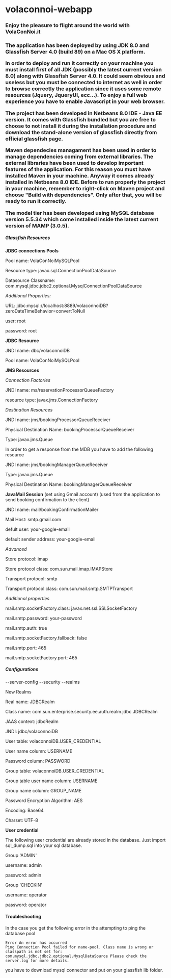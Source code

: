 volaconnoi-webapp
=================

<h3>Enjoy the pleasure to flight around the world with VolaConNoi.it<h3>

The application has been deployed by using JDK 8.0 and Glassfish Server 4.0 (build 89) on a Mac OS X platform.

In order to deploy and run it correctly on your machine you must install first of all JDK (possibly the latest current version 8.0) along with Glassfish Server 4.0. It could seem obvious and useless but you must be connected to internet as well in order to browse correctly the application since it uses some remote resources (Jquery, JqueryUI, ecc...). To enjoy a full web experience you have to enable Javascript in your web browser.

The project has been developed in Netbeans 8.0 IDE - Java EE version. It comes with Glassfish bundled but you are free to choose to not install it during the installation procedure and download the stand-alone version of glassfish directly from official glassfish page.

Maven dependecies managament has been used in order to manage dependencies coming from external libraries. The external libraries have been used to develop important features of the application. For this reason you must have installed Maven in your machine. Anyway it comes already installed in Netbeans 8.0 IDE. Before to run properly the project in your machine, remember to  right-click on Maven project and choose "Build with dependencies". Only after that, you will be ready to run it correctly.

The model tier has been developed using MySQL database version 5.5.34 which come installed inside the latest current version of MAMP (3.0.5).


<h5>Glassfish Resources</h5>

**JDBC connections Pools**

Pool name: VolaConNoiMySQLPool

Resource type: javax.sql.ConnectionPoolDataSource

Datasource Classname: com.mysql.jdbc.jdbc2.optional.MysqlConnectionPoolDataSource

*Additional Properties:*

URL: jdbc:mysql://localhost:8889/volaconnoiDB?zeroDateTimeBehavior=convertToNull

user: root

password: root

**JDBC Resource**

JNDI name: dbc/volaconnoiDB

Pool name: VolaConNoiMySQLPool

**JMS Resources**

*Connection Factories*

JNDI name: ms/reservationProcessorQueueFactory

resource type: javax.jms.ConnectionFactory


*Destination Resources*

JNDI name: jms/bookingProcessorQueueReceiver

Physical Destination Name: bookingProcessorQueueReceiver

Type: javax.jms.Queue

In order to get a response from the MDB you have to add the following resource

JNDI name: jms/bookingManagerQueueReceiver

Type: javax.jms.Queue

Physical Destination Name: bookingManagerQueueReceiver


**JavaMail Session** (set using Gmail account)
(used from the application to send booking confirmation to the client)

JNDI name: mail/bookingConfirmationMailer

Mail Host: smtp.gmail.com

defult user: your-google-email

default sender address: your-google-email

*Advanced*

Store protocol: imap

Store protocol class: com.sun.mail.imap.IMAPStore

Transport protocol: smtp

Transport protocol class: com.sun.mail.smtp.SMTPTransport

*Additional properties*

mail.smtp.socketFactory.class: javax.net.ssl.SSLSocketFactory

mail.smtp.password: your-password

mail.smtp.auth: true

mail.smtp.socketFactory.fallback: false

mail.smtp.port: 465

mail.smtp.socketFactory.port: 465

<h5>Configurations</h5>
  --server-config
    --security
      --realms
      
New Realms

Real name: JDBCRealm

Class name: com.sun.enterprise.security.ee.auth.realm.jdbc.JDBCRealm

JAAS context: jdbcRealm

JNDI: jdbc/volaconnoiDB

User table: volaconnoiDB.USER_CREDENTIAL

User name column: USERNAME

Password column: PASSWORD

Group table: volaconnoiDB.USER_CREDENTIAL

Group table user name column: USERNAME

Group name column: GROUP_NAME

Password Encryption Algorithm: AES

Encoding: Base64

Charset: UTF-8

**User credential**

The following user credential are already stored in the database. Just import sql_dump.sql into your sql database.

Group 'ADMIN'

username: admin

password: admin

Group 'CHECKIN'

username: operator

password: operator


<h4>Troubleshooting</h4>

In the case you get the following error in the attempting to ping the database pool

```
Error An error has occurred
Ping Connection Pool failed for name-pool. Class name is wrong or classpath is not set for: com.mysql.jdbc.jdbc2.optional.MysqlDataSource Please check the server.log for more details.
```

you have to download mysql connector and put on your glassfish lib folder.








